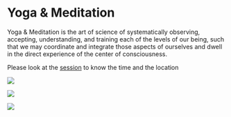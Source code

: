 # Yoga & Meditation 

Yoga & Meditation is the art of science of systematically observing, accepting, understanding, and training each of the levels of our being, such that we may coordinate and integrate those aspects of ourselves and dwell in the direct experience of the center of consciousness. 

Please look at the [session](sessions) to know the time and the location 

![](img_notused/yoga1.jpeg)

![](img_notused/yoga2.jpeg)

![](img_notused/yoga3.jpeg)

